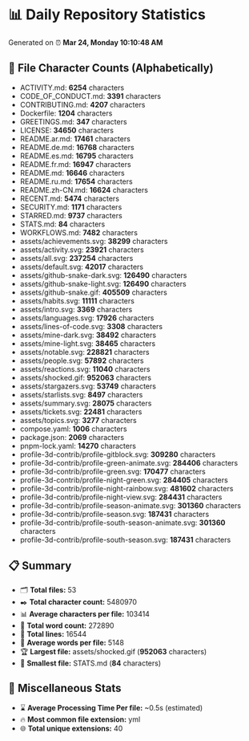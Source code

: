 # 📊 Daily Repository Statistics
Generated on ⏰ **Mar 24, Monday 10:10:48 AM**

## 📂 File Character Counts (Alphabetically)
- ACTIVITY.md: **6254** characters
- CODE_OF_CONDUCT.md: **3391** characters
- CONTRIBUTING.md: **4207** characters
- Dockerfile: **1204** characters
- GREETINGS.md: **347** characters
- LICENSE: **34650** characters
- README.ar.md: **17461** characters
- README.de.md: **16768** characters
- README.es.md: **16795** characters
- README.fr.md: **16947** characters
- README.md: **16646** characters
- README.ru.md: **17654** characters
- README.zh-CN.md: **16624** characters
- RECENT.md: **5474** characters
- SECURITY.md: **1171** characters
- STARRED.md: **9737** characters
- STATS.md: **84** characters
- WORKFLOWS.md: **7482** characters
- assets/achievements.svg: **38299** characters
- assets/activity.svg: **23921** characters
- assets/all.svg: **237254** characters
- assets/default.svg: **42017** characters
- assets/github-snake-dark.svg: **126490** characters
- assets/github-snake-light.svg: **126490** characters
- assets/github-snake.gif: **405509** characters
- assets/habits.svg: **11111** characters
- assets/intro.svg: **3369** characters
- assets/languages.svg: **17926** characters
- assets/lines-of-code.svg: **3308** characters
- assets/mine-dark.svg: **38492** characters
- assets/mine-light.svg: **38465** characters
- assets/notable.svg: **228821** characters
- assets/people.svg: **57892** characters
- assets/reactions.svg: **11040** characters
- assets/shocked.gif: **952063** characters
- assets/stargazers.svg: **53749** characters
- assets/starlists.svg: **8497** characters
- assets/summary.svg: **28075** characters
- assets/tickets.svg: **22481** characters
- assets/topics.svg: **3277** characters
- compose.yaml: **1006** characters
- package.json: **2069** characters
- pnpm-lock.yaml: **14270** characters
- profile-3d-contrib/profile-gitblock.svg: **309280** characters
- profile-3d-contrib/profile-green-animate.svg: **284406** characters
- profile-3d-contrib/profile-green.svg: **170477** characters
- profile-3d-contrib/profile-night-green.svg: **284405** characters
- profile-3d-contrib/profile-night-rainbow.svg: **481602** characters
- profile-3d-contrib/profile-night-view.svg: **284431** characters
- profile-3d-contrib/profile-season-animate.svg: **301360** characters
- profile-3d-contrib/profile-season.svg: **187431** characters
- profile-3d-contrib/profile-south-season-animate.svg: **301360** characters
- profile-3d-contrib/profile-south-season.svg: **187431** characters

## 📋 Summary
- 🗂️ **Total files:** 53
- ✒️ **Total character count:** 5480970
- 📊 **Average characters per file:** 103414
- 📝 **Total word count:** 272890
- 🧾 **Total lines:** 16544
- 📐 **Average words per file:** 5148
- 🏆 **Largest file:** assets/shocked.gif (**952063** characters)
- 🥉 **Smallest file:** STATS.md (**84** characters)

## 🌟 Miscellaneous Stats
- ⌛ **Average Processing Time Per file:** ~0.5s (estimated)
- 🔥 **Most common file extension:** yml
- 🌐 **Total unique extensions:** 40
